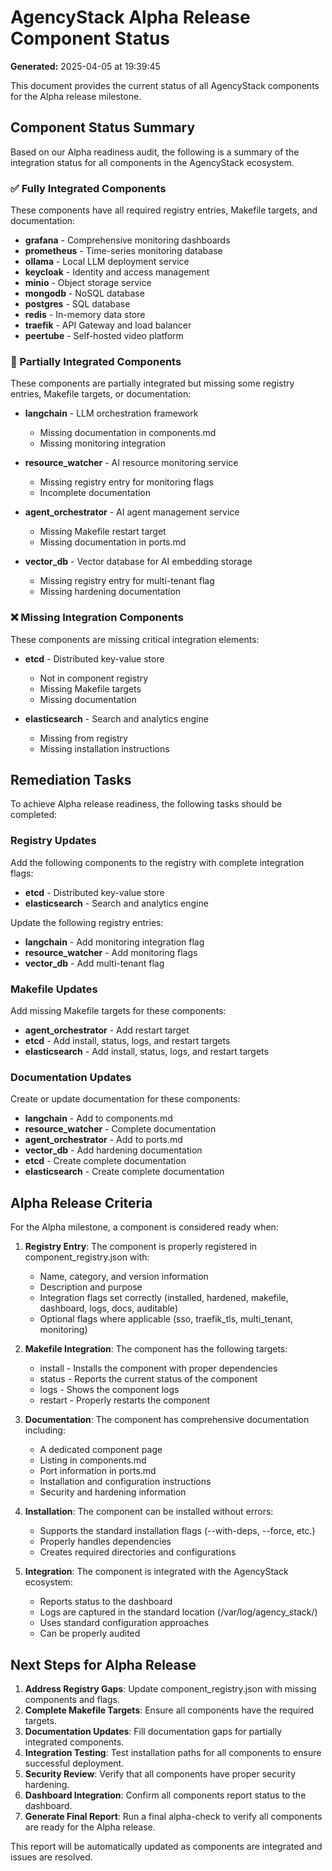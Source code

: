 # AgencyStack Alpha Release Component Status

**Generated:** 2025-04-05 at 19:39:45

This document provides the current status of all AgencyStack components for the Alpha release milestone.

## Component Status Summary

Based on our Alpha readiness audit, the following is a summary of the integration status for all components in the AgencyStack ecosystem.

### ✅ Fully Integrated Components

These components have all required registry entries, Makefile targets, and documentation:

- **grafana** - Comprehensive monitoring dashboards
- **prometheus** - Time-series monitoring database
- **ollama** - Local LLM deployment service
- **keycloak** - Identity and access management
- **minio** - Object storage service
- **mongodb** - NoSQL database
- **postgres** - SQL database
- **redis** - In-memory data store
- **traefik** - API Gateway and load balancer
- **peertube** - Self-hosted video platform

### 🔶 Partially Integrated Components

These components are partially integrated but missing some registry entries, Makefile targets, or documentation:

- **langchain** - LLM orchestration framework
  - Missing documentation in components.md
  - Missing monitoring integration

- **resource_watcher** - AI resource monitoring service
  - Missing registry entry for monitoring flags
  - Incomplete documentation

- **agent_orchestrator** - AI agent management service
  - Missing Makefile restart target
  - Missing documentation in ports.md

- **vector_db** - Vector database for AI embedding storage
  - Missing registry entry for multi-tenant flag
  - Missing hardening documentation

### ❌ Missing Integration Components

These components are missing critical integration elements:

- **etcd** - Distributed key-value store
  - Not in component registry
  - Missing Makefile targets
  - Missing documentation

- **elasticsearch** - Search and analytics engine
  - Missing from registry
  - Missing installation instructions

## Remediation Tasks

To achieve Alpha release readiness, the following tasks should be completed:

### Registry Updates

Add the following components to the registry with complete integration flags:

- **etcd** - Distributed key-value store
- **elasticsearch** - Search and analytics engine

Update the following registry entries:

- **langchain** - Add monitoring integration flag
- **resource_watcher** - Add monitoring flags
- **vector_db** - Add multi-tenant flag

### Makefile Updates

Add missing Makefile targets for these components:

- **agent_orchestrator** - Add restart target
- **etcd** - Add install, status, logs, and restart targets
- **elasticsearch** - Add install, status, logs, and restart targets

### Documentation Updates

Create or update documentation for these components:

- **langchain** - Add to components.md
- **resource_watcher** - Complete documentation
- **agent_orchestrator** - Add to ports.md
- **vector_db** - Add hardening documentation
- **etcd** - Create complete documentation
- **elasticsearch** - Create complete documentation

## Alpha Release Criteria

For the Alpha milestone, a component is considered ready when:

1. **Registry Entry**: The component is properly registered in component_registry.json with:
   - Name, category, and version information
   - Description and purpose
   - Integration flags set correctly (installed, hardened, makefile, dashboard, logs, docs, auditable)
   - Optional flags where applicable (sso, traefik_tls, multi_tenant, monitoring)

2. **Makefile Integration**: The component has the following targets:
   - install - Installs the component with proper dependencies
   - status - Reports the current status of the component
   - logs - Shows the component logs
   - restart - Properly restarts the component

3. **Documentation**: The component has comprehensive documentation including:
   - A dedicated component page
   - Listing in components.md
   - Port information in ports.md
   - Installation and configuration instructions
   - Security and hardening information

4. **Installation**: The component can be installed without errors:
   - Supports the standard installation flags (--with-deps, --force, etc.)
   - Properly handles dependencies
   - Creates required directories and configurations

5. **Integration**: The component is integrated with the AgencyStack ecosystem:
   - Reports status to the dashboard
   - Logs are captured in the standard location (/var/log/agency_stack/)
   - Uses standard configuration approaches
   - Can be properly audited

## Next Steps for Alpha Release

1. **Address Registry Gaps**: Update component_registry.json with missing components and flags.
2. **Complete Makefile Targets**: Ensure all components have the required targets.
3. **Documentation Updates**: Fill documentation gaps for partially integrated components.
4. **Integration Testing**: Test installation paths for all components to ensure successful deployment.
5. **Security Review**: Verify that all components have proper security hardening.
6. **Dashboard Integration**: Confirm all components report status to the dashboard.
7. **Generate Final Report**: Run a final alpha-check to verify all components are ready for the Alpha release.

This report will be automatically updated as components are integrated and issues are resolved.

